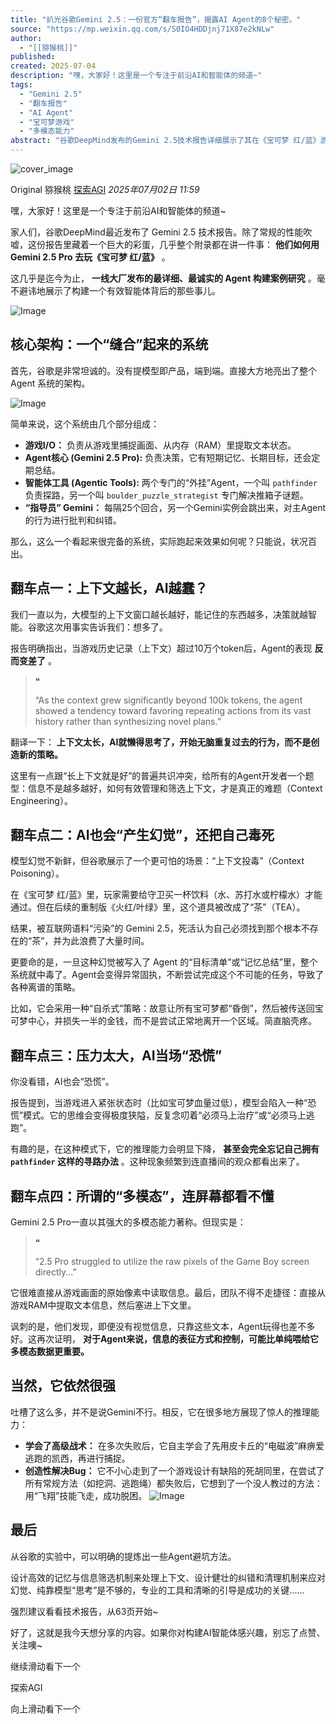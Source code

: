 ```yaml
---
title: "扒光谷歌Gemini 2.5：一份官方“翻车报告”，揭露AI Agent的8个秘密。"
source: "https://mp.weixin.qq.com/s/S0IO4HDDjnj71X87e2kNLw"
author:
  - "[[猕猴桃]]"
published:
created: 2025-07-04
description: "嘿，大家好！这里是一个专注于前沿AI和智能体的频道~"
tags:
  - "Gemini 2.5"
  - "翻车报告"
  - "AI Agent"
  - "宝可梦游戏"
  - "多模态能力"
abstract: "谷歌DeepMind发布的Gemini 2.5技术报告详细展示了其在《宝可梦 红/蓝》游戏中的表现，揭示了AI Agent在实际应用中的多个问题和挑战。"
---
```

![cover_image](https://mmbiz.qpic.cn/mmbiz_jpg/d08lv0anUnjbLgYvmtI24uibFsnT61EINAZg8Yz9dGRCcHgKWACibib3icV0uv9qBfnaNiaRxOeiaSbJlp5lUnrnePkQ/0?wx_fmt=jpeg)

Original 猕猴桃 [探索AGI](https://mp.weixin.qq.com/s/) *2025年07月02日 11:59*

嘿，大家好！这里是一个专注于前沿AI和智能体的频道~

家人们，谷歌DeepMind最近发布了 Gemini 2.5 技术报告。除了常规的性能吹嘘，这份报告里藏着一个巨大的彩蛋，几乎整个附录都在讲一件事： **他们如何用 Gemini 2.5 Pro 去玩《宝可梦 红/蓝》** 。

这几乎是迄今为止， **一线大厂发布的最详细、最诚实的 Agent 构建案例研究** 。毫不避讳地展示了构建一个有效智能体背后的那些事儿。

![Image](https://mmbiz.qpic.cn/mmbiz_jpg/d08lv0anUnjbLgYvmtI24uibFsnT61EINNm3jpQ5GkBjHxeibxfNKu4yLtbG0y2kUH1aW4FQ90SzrQtXR7cXxNiaQ/640?wx_fmt=jpeg&from=appmsg&watermark=1&tp=webp&wxfrom=5&wx_lazy=1)

## 核心架构：一个“缝合”起来的系统

首先，谷歌是非常坦诚的。没有提模型即产品，端到端。直接大方地亮出了整个 Agent 系统的架构。

![Image](https://mmbiz.qpic.cn/mmbiz_png/d08lv0anUnjbLgYvmtI24uibFsnT61EINtdvHhgqjpGEtzD5QGrHnciadb7Fx8icwLicLbGPo8BpsTicUxE4yzqHoZA/640?wx_fmt=png&from=appmsg&watermark=1&tp=webp&wxfrom=5&wx_lazy=1)

简单来说，这个系统由几个部分组成：

- **游戏I/O：** 负责从游戏里捕捉画面、从内存（RAM）里提取文本状态。
- **Agent核心 (Gemini 2.5 Pro):** 负责决策，它有短期记忆、长期目标，还会定期总结。
- **智能体工具 (Agentic Tools):** 两个专门的“外挂”Agent，一个叫 `pathfinder` 负责探路，另一个叫 `boulder_puzzle_strategist` 专门解决推箱子谜题。
- **“指导员” Gemini：** 每隔25个回合，另一个Gemini实例会跳出来，对主Agent的行为进行批判和纠错。

那么，这么一个看起来很完备的系统，实际跑起来效果如何呢？只能说，状况百出。

## 翻车点一：上下文越长，AI越蠢？

我们一直以为，大模型的上下文窗口越长越好，能记住的东西越多，决策就越智能。谷歌这次用事实告诉我们：想多了。

报告明确指出，当游戏历史记录（上下文）超过10万个token后，Agent的表现 **反而变差了** 。

> ❝
> 
> “As the context grew significantly beyond 100k tokens, the agent showed a tendency toward favoring repeating actions from its vast history rather than synthesizing novel plans.”

翻译一下： **上下文太长，AI就懒得思考了，开始无脑重复过去的行为，而不是创造新的策略。**

这里有一点跟“长上下文就是好”的普遍共识冲突，给所有的Agent开发者一个题型：信息不是越多越好，如何有效管理和筛选上下文，才是真正的难题（Context Engineering）。

## 翻车点二：AI也会“产生幻觉”，还把自己毒死

模型幻觉不新鲜，但谷歌展示了一个更可怕的场景：“上下文投毒”（Context Poisoning）。

在《宝可梦 红/蓝》里，玩家需要给守卫买一杯饮料（水、苏打水或柠檬水）才能通过。但在后续的重制版《火红/叶绿》里，这个道具被改成了“茶”（TEA）。

结果，被互联网语料“污染”的 Gemini 2.5，死活认为自己必须找到那个根本不存在的“茶”，并为此浪费了大量时间。

更要命的是，一旦这种幻觉被写入了 Agent 的“目标清单”或“记忆总结”里，整个系统就中毒了。Agent会变得异常固执，不断尝试完成这个不可能的任务，导致了各种离谱的策略。

比如，它会采用一种“自杀式”策略：故意让所有宝可梦都“昏倒”，然后被传送回宝可梦中心，并损失一半的金钱，而不是尝试正常地离开一个区域。简直脑壳疼。

## 翻车点三：压力太大，AI当场“恐慌”

你没看错，AI也会“恐慌”。

报告提到，当游戏进入紧张状态时（比如宝可梦血量过低），模型会陷入一种“恐慌”模式。它的思维会变得极度狭隘，反复念叨着“必须马上治疗”或“必须马上逃跑”。

有趣的是，在这种模式下，它的推理能力会明显下降， **甚至会完全忘记自己拥有 `pathfinder` 这样的寻路办法** 。这种现象频繁到连直播间的观众都看出来了。

## 翻车点四：所谓的“多模态”，连屏幕都看不懂

Gemini 2.5 Pro一直以其强大的多模态能力著称。但现实是：

> ❝
> 
> “2.5 Pro struggled to utilize the raw pixels of the Game Boy screen directly...”

它很难直接从游戏画面的原始像素中读取信息。最后，团队不得不走捷径：直接从游戏RAM中提取文本信息，然后塞进上下文里。

讽刺的是，他们发现，即便没有视觉信息，只靠这些文本，Agent玩得也差不多好。这再次证明， **对于Agent来说，信息的表征方式和控制，可能比单纯喂给它多模态数据更重要。**

## 当然，它依然很强

吐槽了这么多，并不是说Gemini不行。相反，它在很多地方展现了惊人的推理能力：

- **学会了高级战术：** 在多次失败后，它自主学会了先用皮卡丘的“电磁波”麻痹爱逃跑的凯西，再进行捕捉。
- **创造性解决Bug：** 它不小心走到了一个游戏设计有缺陷的死胡同里，在尝试了所有常规方法（如挖洞、逃跑绳）都失败后，它想到了一个没人教过的方法：用“飞翔”技能飞走，成功脱困。
![Image](https://mp.weixin.qq.com/s/www.w3.org/2000/svg'%20xmlns:xlink='http://www.w3.org/1999/xlink'%3E%3Ctitle%3E%3C/title%3E%3Cg%20stroke='none'%20stroke-width='1'%20fill='none'%20fill-rule='evenodd'%20fill-opacity='0'%3E%3Cg%20transform='translate(-249.000000,%20-126.000000)'%20fill='%23FFFFFF'%3E%3Crect%20x='249'%20y='126'%20width='1'%20height='1'%3E%3C/rect%3E%3C/g%3E%3C/g%3E%3C/svg%3E)

## 最后

从谷歌的实验中，可以明确的提炼出一些Agent避坑方法。

设计高效的记忆与信息筛选机制来处理上下文、设计健壮的纠错和清理机制来应对幻觉、纯靠模型“思考”是不够的，专业的工具和清晰的引导是成功的关键......

强烈建议看看技术报告，从63页开始~

好了，这就是我今天想分享的内容。如果你对构建AI智能体感兴趣，别忘了点赞、关注噢~

  

继续滑动看下一个

探索AGI

向上滑动看下一个